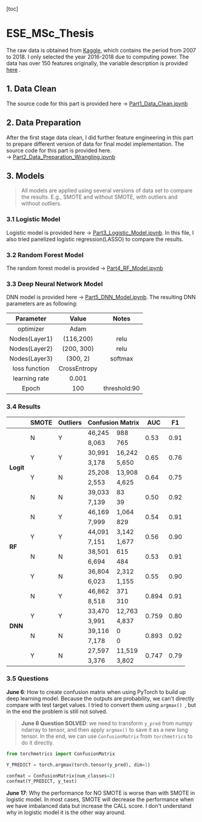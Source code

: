 [toc]

# ESE_MSc_Thesis

The raw data is obtained from [Kaggle](https://www.kaggle.com/datasets/wordsforthewise/lending-club), which contains the period from 2007 to 2018. I only selected the year 2016-2018 due to computing power.  The data has over 150 features originally, the variable description is provided [here](./Data/LCDataDictionary.xlsx) .

## 1.  Data Clean

The source code for this part is provided here &rarr; [Part1_Data_Clean.ipynb](./Code/Part1_Data_Clean.ipynb)

## 2. Data Preparation

After the first stage data clean, I did further feature engineering in this part to prepare different version of data for final model implementation. The source code for this part is provided here. &rarr; [Part2_Data_Preparation_Wrangling.ipynb](./Code/Part2_Data_Preparation_Wrangling.ipynb)

## 3. Models

> All models are applied using several versions of data set to compare the results. E.g., SMOTE and without SMOTE,  with outliers and without outliers.

### 3.1 Logistic Model

Logistic model is provided here &rarr; [Part3_Logistic_Model.ipynb](./Code/Part3_Logistic_Model.ipynb). In this file, I also tried panelized logistic regression(LASSO) to compare the results.  

### 3.2 Random Forest Model

The random forest model is provided &rarr; [Part4_RF_Model.ipynb](../Code/Part4_RF_Model.ipynb)

### 3.3 Deep Neural Network Model

DNN model is provided here &rarr; [Part5_DNN_Model.ipynb](../Code/Part5_DNN_Model.ipynb).  The resulting DNN parameters are as following:

|   Parameter   |    Value     |    Notes     |
| :-----------: | :----------: | :----------: |
|   optimizer   |     Adam     |              |
| Nodes(Layer1) |  (116,200)   |     relu     |
| Nodes(Layer2) |  (200, 300)  |     relu     |
| Nodes(Layer3) |   (300, 2)   |   softmax    |
| loss function | CrossEntropy |              |
| learning rate |    0.001     |              |
|     Epoch     |     100      | threshold:90 |



### 3.4  Results

<table>
<thead>
  <tr>
    <th></th>
    <th>SMOTE</th>
    <th>Outliers</th>
    <th colspan="2">Confusion Matrix</th>
    <th>AUC</th>
    <th>F1</th>
  </tr>
</thead>
<tbody>
  <tr>
    <td rowspan="8"><strong>Logit</strong></td>
    <td rowspan="2">N</td>
    <td rowspan="2">Y</td>
    <td>46,245</td>
    <td>988</td>
    <td rowspan="2">0.53</td>
    <td rowspan="2">0.91</td>
  </tr>
  <tr>
    <td>8,063</td>
    <td>765</td>
  </tr>
  <tr>
    <td rowspan="2">Y</td>
    <td rowspan="2">Y</td>
    <td>30,991</td>
    <td>16,242</td>
    <td rowspan="2">0.65</td>
    <td rowspan="2">0.76</td>
  </tr>
  <tr>
    <td>3,178</td>
    <td>5,650</td>
  </tr>
  <tr>
    <td rowspan="2">Y</td>
    <td rowspan="2">N</td>
    <td>25,208</td>
    <td>13,908</td>
    <td rowspan="2">0.64</td>
    <td rowspan="2">0.75</td>
  </tr>
  <tr>
    <td>2,553</td>
    <td>4,625</td>
  </tr>
  <tr>
    <td rowspan="2">N</td>
    <td rowspan="2">N</td>
    <td>39,033</td>
    <td>83</td>
    <td rowspan="2">0.50</td>
    <td rowspan="2">0.92</td>
  </tr>
  <tr>
    <td>7,139</td>
    <td>39</td>
  </tr>
      <tr>
    <td rowspan="8"><strong>RF</strong></td>
    <td rowspan="2">N</td>
    <td rowspan="2">Y</td>
    <td>46,169</td>
    <td>1,064</td>
    <td rowspan="2">0.54</td>
    <td rowspan="2">0.91</td>
  </tr>
  <tr>
    <td>7,999</td>
    <td>829</td>
  </tr>
  <tr>
    <td rowspan="2">Y</td>
    <td rowspan="2">Y</td>
    <td>44,091</td>
    <td>3,142</td>
    <td rowspan="2">0.56</td>
    <td rowspan="2">0.90</td>
  </tr>
  <tr>
    <td>7,151</td>
    <td>1,677</td>
  </tr>
  <tr>
    <td rowspan="2">N</td>
    <td rowspan="2">N</td>
    <td>38,501</td>
    <td>615</td>
    <td rowspan="2">0.53</td>
    <td rowspan="2">0.91</td>
  </tr>
  <tr>
    <td>6,694</td>
    <td>484</td>
  </tr>
  <tr>
    <td rowspan="2">Y</td>
    <td rowspan="2">N</td>
    <td>36,804</td>
    <td>2,312</td>
    <td rowspan="2">0.55</td>
    <td rowspan="2">0.90</td>
  </tr>
  <tr>
    <td>6,023</td>
    <td>1,155</td>
  </tr>
      <tr>
    <td rowspan="8"><strong>DNN</strong></td>
    <td rowspan="2">N</td>
    <td rowspan="2">Y</td>
    <td>46,862</td>
    <td>371</td>
    <td rowspan="2">0.894</td>
    <td rowspan="2">0.91</td>
  </tr>
  <tr>
    <td>8,518</td>
    <td>310</td>
  </tr>
  <tr>
    <td rowspan="2">Y</td>
    <td rowspan="2">Y</td>
    <td>33,470</td>
    <td>12,763</td>
    <td rowspan="2">0.759</td>
    <td rowspan="2">0.80</td>
  </tr>
  <tr>
    <td>3,991</td>
    <td>4,837</td>
  </tr>
  <tr>
    <td rowspan="2">N</td>
    <td rowspan="2">N</td>
    <td>39,116</td>
    <td>0</td>
    <td rowspan="2">0.893</td>
    <td rowspan="2">0.92</td>
  </tr>
  <tr>
    <td>7,178</td>
    <td>0</td>
  </tr>
  <tr>
    <td rowspan="2">Y</td>
    <td rowspan="2">N</td>
    <td>27,597</td>
    <td>11,519</td>
    <td rowspan="2">0.747</td>
    <td rowspan="2">0.79</td>
  </tr>
  <tr>
    <td>3,376</td>
    <td>3,802</td>
  </tr>
</tbody>
</table>





### 3.5 Questions

**June 6**: How to create confusion matrix when using PyTorch to build up deep learning model.  Because the outputs are probability, we can't directly compare with test target values.  I tried to convert them using `argmax() `, but in the end the problem is still not solved. 

>**June 6 Question SOLVED**: we need to transform `y_pred` from numpy ndarray to tensor, and then apply `argmax()` to save it as a new long tensor. In the end, we can use `ConfusionMatrix` from `torchmetrics` to do it directly. 

```python
from torchmetrics import ConfusionMatrix

Y_PREDICT = torch.argmax(torch.tensor(y_pred), dim=1)

confmat = ConfusionMatrix(num_classes=2)
confmat(Y_PREDICT, y_test)
```



**June 17**: Why the performance for NO SMOTE is worse than with SMOTE in logistic model. In most cases, SMOTE will decrease the performance when we have imbalanced data but increase the CALL score. I don't understand why in logistic model it is the other way around. 
